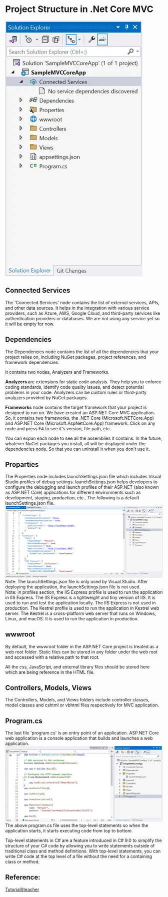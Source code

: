 # Project Structure in .Net Core MVC

![Alt text](connected-services.webp)

## Connected Services
The 'Connected Services' node contains the list of external services, APIs, and other data sources. It helps in the integration with various service providers, such as Azure, AWS, Google Cloud, and third-party services like authentication providers or databases. We are not using any service yet so it will be empty for now.

## Dependencies
The Dependencies node contains the list of all the dependencies that your project relies on, including NuGet packages, project references, and framework dependencies.

It contains two nodes, Analyzers and Frameworks.


<b> Analyzers </b> are extensions for static code analysis. They help you to enforce coding standards, identify code quality issues, and detect potential problems in your code. Analyzers can be custom rules or third-party analyzers provided by NuGet packages.

<b>Frameworks</b> node contains the target framework that your project is designed to run on. We have created an ASP.NET Core MVC application. So, it contains two frameworks, the .NET Core (Microsoft.NETCore.App) and ASP.NET Core (Microsoft.AspNetCore.App) framework. Click on any node and press F4 to see it's version, file path, etc.

You can expan each node to see all the assemblies it contains. In the future, whatever NuGet packages you install, all will be displayed under the dependencies node. So that you can uninstall it when you don't use it.

## Proparties
The Properties node includes launchSettings.json file which includes Visual Studio profiles of debug settings. launchSettings.json helps developers to configure the debugging and launch profiles of their ASP.NET (also known as ASP.NET Core) applications for different environments such as development, staging, production, etc.. The following is a default launchSettings.json file.
![Alt text](proj-launchsettings.webp)
Note: The launchSettings.json file is only used by Visual Studio. After deploying the application, the launchSettings.json file is not used.  
Note: in profiles section, the IIS Express profile is used to run the application in IIS Express. The IIS Express is a lightweight and tiny version of IIS. It is used to run and test the application locally. The IIS Express is not used in production. The Kestrel profile is used to run the application in Kestrel web server. The Kestrel is a cross-platform web server that runs on Windows, Linux, and macOS. It is used to run the application in production.

## wwwroot
By default, the wwwroot folder in the ASP.NET Core project is treated as a web root folder. Static files can be stored in any folder under the web root and accessed with a relative path to that root.

All the css, JavaScript, and external library files should be stored here which are being reference in the HTML file.

## Controllers, Models, Views
The Controllers, Models, and Views folders include controller classes, model classes and cshtml or vbhtml files respectively for MVC application.

## Program.cs
The last file 'program.cs' is an entry point of an application. ASP.NET Core web application is a console application that builds and launches a web application.
![Alt text](programcs.webp)
The above program.cs file uses the top-level statements so when the application starts, it starts executing code from top to bottom.

Top-level statements in C# are a feature introduced in C# 9.0 to simplify the structure of your C# code by allowing you to write statements outside of traditional class and method definitions. With top-level statements, you can write C# code at the top level of a file without the need for a containing class or method.

## Reference: 
[TutorialSteacher](https://www.tutorialsteacher.com/core/aspnet-core-application-project-structure)